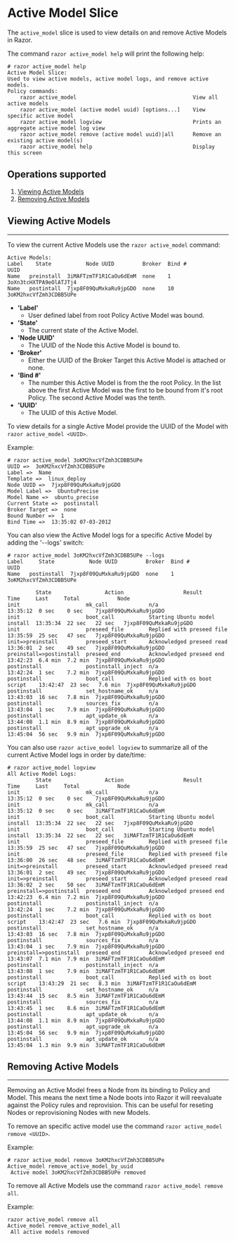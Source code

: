 # Active Model Slice

The `active_model` slice is used to view details on and remove Active Models in Razor.

The command `razor active_model help` will print the following help:

```
# razor active_model help
Active Model Slice:
Used to view active models, active model logs, and remove active models.
Policy commands:
	razor active_model                                     View all active models
	razor active_model (active model uuid) [options...]    View specific active model
	razor active_model logview                             Prints an aggregate active model log view
	razor active_model remove (active model uuid)|all      Remove an existing active model(s)
	razor active_model help                                Display this screen
```

## Operations supported

1. [Viewing Active Models](#viewing)
2. [Removing Active Models](#removing)

<a id="viewing"></a>
## Viewing Active Models
----

To view the current Active Models use the `razor active_model` command:

```
Active Models:
Label    State           Node UUID         Broker  Bind #           UUID           
Name   preinstall  3iMAFTzmTF1R1CaOu6dEmM  none    1        3oXn3tcHXTPA9eOlATJTj4  
Name   postintall  7jxp8F09QuMxkaRu9jpGDO  none    10       3oKM2hxcVfZmh3CDBB5UPe 
```


* __'Label'__
   * User defined label from root Policy Active Model was bound.
* __'State'__
   * The current state of the Active Model.
* __'Node UUID'__
   * The UUID of the Node this Active Model is bound to.
* __'Broker'__
   * Either the UUID of the Broker Target this Active Model is attached or none.
* __'Bind #'__
   * The number this Active Model is from the the root Policy. In the list above the first Active Model was the first to be bound from it's root Policy. The second Active Model was the tenth.
* __'UUID'__
   * The UUID of this Active Model.

To view details for a single Active Model provide the UUID of the Model with `razor active_model <UUID>`.

Example:

```
# razor active_model 3oKM2hxcVfZmh3CDBB5UPe
UUID =>  3oKM2hxcVfZmh3CDBB5UPe
Label =>  Name
Template =>  linux_deploy
Node UUID =>  7jxp8F09QuMxkaRu9jpGDO
Model Label =>  UbuntuPrecise
Model Name =>  ubuntu_precise
Current State =>  postinstall
Broker Target =>  none
Bound Number =>  1
Bind Time =>  13:35:02 07-03-2012
```

You can also view the Active Model logs for a specific Active Model by adding the '--logs' switch:

```
# razor active_model 3oKM2hxcVfZmh3CDBB5UPe --logs
Label     State           Node UUID         Broker  Bind #           UUID           
Name   postinstall  7jxp8F09QuMxkaRu9jpGDO  none    1       3oKM2hxcVfZmh3CDBB5UPe  

         State                 Action                   Result                Time     Last     Total            Node           
init                     mk_call             n/a                            13:35:12  0 sec    0 sec    7jxp8F09QuMxkaRu9jpGDO  
init                     boot_call           Starting Ubuntu model install  13:35:34  22 sec   22 sec   7jxp8F09QuMxkaRu9jpGDO  
init                     preseed_file        Replied with preseed file      13:35:59  25 sec   47 sec   7jxp8F09QuMxkaRu9jpGDO  
init=>preinstall         preseed_start       Acknowledged preseed read      13:36:01  2 sec    49 sec   7jxp8F09QuMxkaRu9jpGDO  
preinstall=>postinstall  preseed_end         Acknowledged preseed end       13:42:23  6.4 min  7.2 min  7jxp8F09QuMxkaRu9jpGDO  
postinstall              postinstall_inject  n/a                            13:42:24  1 sec    7.2 min  7jxp8F09QuMxkaRu9jpGDO  
postinstall              boot_call           Replied with os boot script    13:42:47  23 sec   7.6 min  7jxp8F09QuMxkaRu9jpGDO  
postinstall              set_hostname_ok     n/a                            13:43:03  16 sec   7.8 min  7jxp8F09QuMxkaRu9jpGDO  
postinstall              sources_fix         n/a                            13:43:04  1 sec    7.9 min  7jxp8F09QuMxkaRu9jpGDO  
postinstall              apt_update_ok       n/a                            13:44:08  1.1 min  8.9 min  7jxp8F09QuMxkaRu9jpGDO  
postinstall              apt_upgrade_ok      n/a                            13:45:04  56 sec   9.9 min  7jxp8F09QuMxkaRu9jpGDO 
```

You can also use `razor active_model logview` to summarize all of the current Active Model logs in order by date/time:

```
# razor active_model logview
All Active Model Logs:
         State                 Action                   Result                Time     Last     Total            Node           
init                     mk_call             n/a                            13:35:12  0 sec    0 sec    7jxp8F09QuMxkaRu9jpGDO  
init                     mk_call             n/a                            13:35:12  0 sec    0 sec    3iMAFTzmTF1R1CaOu6dEmM  
init                     boot_call           Starting Ubuntu model install  13:35:34  22 sec   22 sec   7jxp8F09QuMxkaRu9jpGDO  
init                     boot_call           Starting Ubuntu model install  13:35:34  22 sec   22 sec   3iMAFTzmTF1R1CaOu6dEmM  
init                     preseed_file        Replied with preseed file      13:35:59  25 sec   47 sec   7jxp8F09QuMxkaRu9jpGDO  
init                     preseed_file        Replied with preseed file      13:36:00  26 sec   48 sec   3iMAFTzmTF1R1CaOu6dEmM  
init=>preinstall         preseed_start       Acknowledged preseed read      13:36:01  2 sec    49 sec   7jxp8F09QuMxkaRu9jpGDO  
init=>preinstall         preseed_start       Acknowledged preseed read      13:36:02  2 sec    50 sec   3iMAFTzmTF1R1CaOu6dEmM  
preinstall=>postinstall  preseed_end         Acknowledged preseed end       13:42:23  6.4 min  7.2 min  7jxp8F09QuMxkaRu9jpGDO  
postinstall              postinstall_inject  n/a                            13:42:24  1 sec    7.2 min  7jxp8F09QuMxkaRu9jpGDO  
postinstall              boot_call           Replied with os boot script    13:42:47  23 sec   7.6 min  7jxp8F09QuMxkaRu9jpGDO  
postinstall              set_hostname_ok     n/a                            13:43:03  16 sec   7.8 min  7jxp8F09QuMxkaRu9jpGDO  
postinstall              sources_fix         n/a                            13:43:04  1 sec    7.9 min  7jxp8F09QuMxkaRu9jpGDO  
preinstall=>postinstall  preseed_end         Acknowledged preseed end       13:43:07  7.1 min  7.9 min  3iMAFTzmTF1R1CaOu6dEmM  
postinstall              postinstall_inject  n/a                            13:43:08  1 sec    7.9 min  3iMAFTzmTF1R1CaOu6dEmM  
postinstall              boot_call           Replied with os boot script    13:43:29  21 sec   8.3 min  3iMAFTzmTF1R1CaOu6dEmM  
postinstall              set_hostname_ok     n/a                            13:43:44  15 sec   8.5 min  3iMAFTzmTF1R1CaOu6dEmM  
postinstall              sources_fix         n/a                            13:43:45  1 sec    8.6 min  3iMAFTzmTF1R1CaOu6dEmM  
postinstall              apt_update_ok       n/a                            13:44:08  1.1 min  8.9 min  7jxp8F09QuMxkaRu9jpGDO  
postinstall              apt_upgrade_ok      n/a                            13:45:04  56 sec   9.9 min  7jxp8F09QuMxkaRu9jpGDO  
postinstall              apt_update_ok       n/a                            13:45:04  1.3 min  9.9 min  3iMAFTzmTF1R1CaOu6dEmM
```

<a id="removing"></a>
 ## Removing Active Models
----   
Removing an Active Model frees a Node from its binding to Policy and Model. This means the next time a Node boots into Razor it will reevaluate against the Policy rules and reprovision. This can be useful for reseting Nodes or reprovisioning Nodes with new Models.

To remove an specific active model use the command `razor active_model remove <UUID>`.

Example:

    # razor active_model remove 3oKM2hxcVfZmh3CDBB5UPe
    Active_model remove_active_model_by_uuid
     Active model 3oKM2hxcVfZmh3CDBB5UPe removed

  
To remove all Active Models use the command `razor active_model remove all`.

Example:

```
razor active_model remove all
Active_model remove_active_model_all
 All active models removed 
```